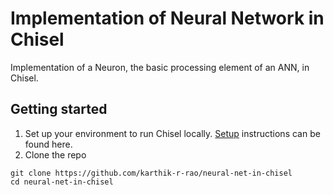 # Implementation of Neural Network in Chisel

Implementation of a Neuron, the basic processing element of an ANN, in Chisel. 

## Getting started

1. Set up your environment to run Chisel locally. [Setup](https://github.com/chipsalliance/chisel3/blob/master/SETUP.md) instructions can be found here.
2. Clone the repo

```
git clone https://github.com/karthik-r-rao/neural-net-in-chisel
cd neural-net-in-chisel
```
